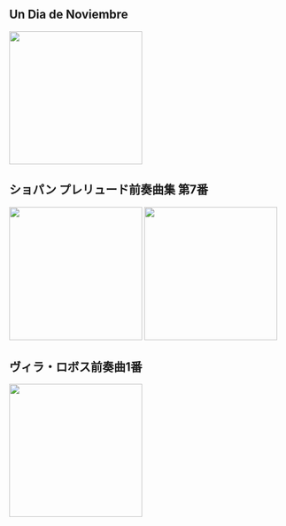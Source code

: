 

## Un Dia de Noviembre
[<img width="240" src="https://img.youtube.com/vi/3hBEbaFO78g/maxresdefault.jpg">](https://www.youtube.com/watch?v=3hBEbaFO78g)


## ショパン プレリュード前奏曲集 第7番
[<img width="240" src="https://img.youtube.com/vi/EY_5QUfYb34/maxresdefault.jpg">](https://www.youtube.com/watch?v=EY_5QUfYb34)
[<img width="240" src="https://img.youtube.com/vi/QWqReIZLyv8/maxresdefault.jpg">](https://www.youtube.com/watch?v=QWqReIZLyv8)


## ヴィラ・ロボス前奏曲1番
[<img width="240" src="https://img.youtube.com/vi/gJwgKTxg5zU/hqdefault.jpg">](https://www.youtube.com/watch?v=gJwgKTxg5zU)

